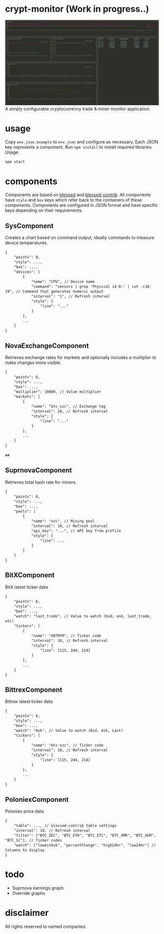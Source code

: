 # crypt-monitor (Work in progress..)
![screenshot](screenshot.png)
A simply configurable cryptocurrency trade & miner monitor application.

# usage
Copy `env.json.example` to `env.json` and configure as necessary. Each JSON key
represents a component. Run `npm install` to install required libraries. Usage:
```
npm start
```

# components
Components are based on [blessed](https://github.com/chjj/blessed/) and [blessed-contrib](https://github.com/yaronn/blessed-contrib/).
All components have `style` and `box` keys which refer back to the containers of these components.
Components are configured in JSON format and have specific keys depending on their requirements.

## SysComponent
Creates a chart based on command output, ideally commands to measure device temperatures.
```
{
    "points": 8,
    "style": ...,
    "box": ...,
    "devices": [
        {
            "name": "CPU", // Device name
            "command": "sensors | grep 'Physical id 0:' | cut -c18-19", // Command that generates numeric output
            "interval": "1", // Refresh interval
            "style": {
                "line": "..."
            }
        },
        ...
    ]
}
```

## NovaExchangeComponent
Retrieves exchange rates for markets and optionally includes a multiplier to make changes more visible.
```
{
    "points": 6,
    "style": ...,
    "box": ...,
    "multiplier": 10000, // Value multiplier
    "markets": [
        {
            "name": "btc_xzc", // Exchange tag
            "interval": 10, // Refresh interval
            "style": {
                "line": "..."
            }
        },
        ...
    ]
}

## 
```

## SuprnovaComponent
Retrieves total hash rate for miners
```
{
    "points": 6,
    "style": ...,
    "box": ...,
    "pools": [
        {
            "name": "xzc", // Mining pool
            "interval": 10, // Refresh interval
            "api_key": "...", // API key from profile
            "style": {
                "line": ...
            }
        }
    ]
}
```

## BitXComponent
BitX latest ticker data
```
{
    "points": 6,
    "style": ...,
    "box": ...,
    "watch": "last_trade", // Value to watch (bid, ask, last_trade, etc)
    "tickers": [
        {
            "name": "XBTMYR", // Ticker code
            "interval": 10, // Refresh interval
            "style": {
                "line": [115, 244, 214]
            }
        },
        ...
    ]
}
```

## BittrexComponent
Bittrex latest ticker data
```
{
    "points": 6,
    "style": ...,
    "box": ...,
    "watch": "Ask", // Value to watch (Bid, Ask, Last)
    "tickers": [
        {
            "name": "btc-xzc", // Ticker code
            "interval": 10, // Refresh interval
            "style": {
                "line": [115, 244, 214]
            }
        },
        ...
    ]
}
```

## PoloniexComponent
Poloniex price data
```
{
    "table": ..., // blessed-contrib table settings
    "interval": 10, // Refresh interval
    "filter": ["BTC_ZEC", "BTC_ETH", "BTC_ETC", "BTC_XMR", "BTC_XEM", "BTC_SC"], // Ticker codes
    "watch": ["lowestAsk", "percentChange", "high24hr", "low24hr"] // Columns to display
}
```

# todo
* Suprnova earnings graph
* Override graphs

# disclaimer
All rights reserved to named companies.
